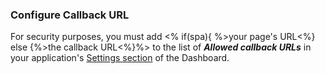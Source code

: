 ### Configure Callback URL

For security purposes, you must add <% if(spa){ %>your page's URL<%} else {%>the callback URL<%}%> to the list of <dfn data-key="callback">**Allowed callback URLs**</dfn> in your application's [Settings section](${manage_url}/#/applications) of the Dashboard.
